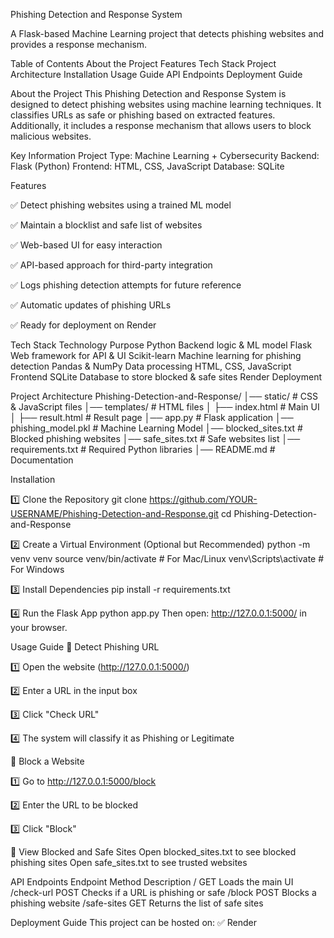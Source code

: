 Phishing Detection and Response System


A Flask-based Machine Learning project that detects phishing websites and provides a response mechanism.

 Table of Contents
 About the Project
 Features
 Tech Stack
 Project Architecture
 Installation
 Usage Guide
 API Endpoints
 Deployment Guide

About the Project
This Phishing Detection and Response System is designed to detect phishing websites using machine learning techniques. It classifies URLs as safe or phishing based on extracted features. Additionally, it includes a response mechanism that allows users to block malicious websites.

 Key Information
 Project Type: Machine Learning + Cybersecurity
 Backend: Flask (Python)
 Frontend: HTML, CSS, JavaScript
 Database: SQLite

 Features
 
✅ Detect phishing websites using a trained ML model

✅ Maintain a blocklist and safe list of websites

✅ Web-based UI for easy interaction

✅ API-based approach for third-party integration

✅ Logs phishing detection attempts for future reference

✅ Automatic updates of phishing URLs

✅ Ready for deployment on Render

Tech Stack
Technology	                             Purpose
Python	                                 Backend logic & ML model
Flask                	                   Web framework for API & UI
Scikit-learn	                           Machine learning for phishing detection
Pandas & NumPy       	                   Data processing
HTML, CSS, JavaScript	                   Frontend
SQLite                                   Database to store blocked & safe sites
Render                                 	 Deployment

 Project Architecture
 Phishing-Detection-and-Response/
│── static/                  # CSS & JavaScript files
│── templates/               # HTML files
│   ├── index.html           # Main UI
│   ├── result.html          # Result page
│── app.py                   # Flask application
│── phishing_model.pkl       # Machine Learning Model
│── blocked_sites.txt        # Blocked phishing websites
│── safe_sites.txt           # Safe websites list
│── requirements.txt         # Required Python libraries
│── README.md                # Documentation

 Installation
 
1️⃣  Clone the Repository
git clone https://github.com/YOUR-USERNAME/Phishing-Detection-and-Response.git
cd Phishing-Detection-and-Response

2️⃣ Create a Virtual Environment (Optional but Recommended)
python -m venv venv
source venv/bin/activate  # For Mac/Linux
venv\Scripts\activate  # For Windows

3️⃣ Install Dependencies
pip install -r requirements.txt

4️⃣ Run the Flask App
python app.py
Then open: http://127.0.0.1:5000/ in your browser.


 Usage Guide
🔹 Detect Phishing URL

1️⃣ Open the website (http://127.0.0.1:5000/)

2️⃣ Enter a URL in the input box

3️⃣ Click "Check URL"

4️⃣ The system will classify it as Phishing or Legitimate

🔹 Block a Website

1️⃣ Go to http://127.0.0.1:5000/block

2️⃣ Enter the URL to be blocked

3️⃣ Click "Block"

🔹 View Blocked and Safe Sites
Open blocked_sites.txt to see blocked phishing sites
Open safe_sites.txt to see trusted websites


API Endpoints
Endpoint	             Method	                  Description
/	                     GET	                    Loads the main UI
/check-url   	         POST                   	Checks if a URL is phishing or safe
/block	               POST	                    Blocks a phishing website
/safe-sites  	         GET	                    Returns the list of safe sites

Deployment Guide
This project can be hosted on:
✅ Render










